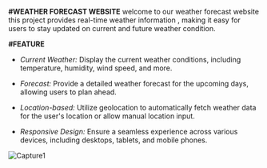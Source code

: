 **#WEATHER FORECAST WEBSITE**
welcome to our weather forecast website this project provides real-time weather information , making it easy
for users to stay updated on current and future weather condition.

**#FEATURE**
- *Current Weather:* Display the current weather conditions, including temperature, humidity, wind speed, and more.

- *Forecast:* Provide a detailed weather forecast for the upcoming days, allowing users to plan ahead.

- *Location-based:* Utilize geolocation to automatically fetch weather data for the user's location or allow manual location input.

- *Responsive Design:* Ensure a seamless experience across various devices, including desktops, tablets, and mobile phones.

![Capture1](https://github.com/123upasana/weather-app/assets/150341662/805413ed-3420-4c96-91f6-ebeb4cdbd8c8)
